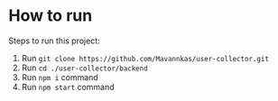 # How to run

Steps to run this project:

1. Run `git clone https://github.com/Mavannkas/user-collector.git`
2. Run `cd ./user-collector/backend`
3. Run `npm i` command
4. Run `npm start` command
